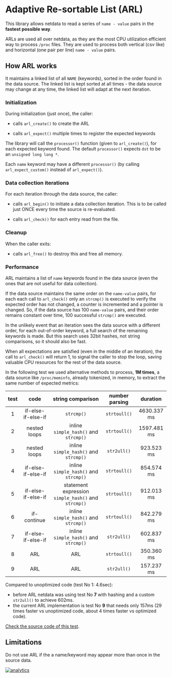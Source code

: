 
# Adaptive Re-sortable List (ARL)

This library allows netdata to read a series of `name - value` pairs
in the **fastest possible way**.

ARLs are used all over netdata, as they are the most
CPU utilization efficient way to process `/proc` files. They are used to
process both vertical (csv like) and horizontal (one pair per line) `name - value` pairs.

## How ARL works

It maintains a linked list of all `NAME` (keywords), sorted in the
order found in the data source. The linked list is kept
sorted at all times - the data source may change at any time, the
linked list will adapt at the next iteration.

### Initialization

During initialization (just once), the caller:

- calls `arl_create()` to create the ARL

- calls `arl_expect()` multiple times to register the expected keywords

The library will call the `processor()` function (given to
`arl_create()`), for each expected keyword found.
The default `processor()` expects `dst` to be an `unsigned long long *`.

Each `name` keyword may have a different `processor()` (by calling
`arl_expect_custom()` instead of `arl_expect()`).

### Data collection iterations

For each iteration through the data source, the caller:

- calls `arl_begin()` to initiate a data collection iteration.
   This is to be called just ONCE every time the source is re-evaluated.

- calls `arl_check()` for each entry read from the file.

### Cleanup

When the caller exits:

- calls `arl_free()` to destroy this and free all memory.

### Performance

ARL maintains a list of `name` keywords found in the data source (even the ones
that are not useful for data collection).

If the data source maintains the same order on the `name-value` pairs, for each
each call to `arl_check()` only an `strcmp()` is executed to verify the
expected order has not changed, a counter is incremented and a pointer is changed.
So, if the data source has 100 `name-value` pairs, and their order remains constant
over time, 100 successful `strcmp()` are executed.

In the unlikely event that an iteration sees the data source with a different order,
for each out-of-order keyword, a full search of the remaining keywords is made. But
this search uses 32bit hashes, not string comparisons, so it should also be fast. 

When all expectations are satisfied (even in the middle of an iteration),
the call to `arl_check()` will return 1, to signal the caller to stop the loop,
saving valuable CPU resources for the rest of the data source. 

In the following test we used alternative methods to process, **1M times**,
a data source like `/proc/meminfo`, already tokenized, in memory,
to extract the same number of expected metrics:

test|code|string comparison|number parsing|duration
:---:|:---:|:---:|:---:|:---:|
1|if-else-if-else-if|`strcmp()`|`strtoull()`|4630.337 ms
2|nested loops|inline `simple_hash()` and `strcmp()`|`strtoull()`|1597.481 ms
3|nested loops|inline `simple_hash()` and `strcmp()`|`str2ull()`|923.523 ms
4|if-else-if-else-if|inline `simple_hash()` and `strcmp()`|`strtoull()`| 854.574 ms
5|if-else-if-else-if|statement expression `simple_hash()` and `strcmp()`|`strtoull()`|912.013 ms
6|if-continue|inline `simple_hash()` and `strcmp()`|`strtoull()`|842.279 ms
7|if-else-if-else-if|inline `simple_hash()` and `strcmp()`|`str2ull()`|602.837 ms
8|ARL|ARL|`strtoull()`|350.360 ms
9|ARL|ARL|`str2ull()`|157.237 ms

Compared to unoptimized code (test No 1: 4.6sec):
 
 - before ARL netdata was using test No **7** with hashing and a custom `str2ull()` to achieve 602ms.
 - the current ARL implementation is test No **9** that needs only 157ms (29 times faster vs unoptimized code, about 4 times faster vs optimized code).

[Check the source code of this test](../../tests/profile/benchmark-value-pairs.c).

## Limitations

Do not use ARL if the a name/keyword may appear more than once in the
source data. 

[![analytics](https://www.google-analytics.com/collect?v=1&aip=1&t=pageview&_s=1&ds=github&dr=https%3A%2F%2Fgithub.com%2Fnetdata%2Fnetdata&dl=https%3A%2F%2Fmy-netdata.io%2Fgithub.%2Flibnetdata%2Fadaptive_resortable_list%2FREADME&_u=MAC~&cid=5792dfd7-8dc4-476b-af31-da2fdb9f93d2&tid=UA-64295674-3)]()
